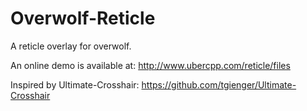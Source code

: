 Overwolf-Reticle
================

A reticle overlay for overwolf.

An online demo is available at: http://www.ubercpp.com/reticle/files

Inspired by Ultimate-Crosshair: https://github.com/tgienger/Ultimate-Crosshair
